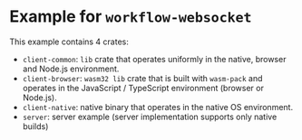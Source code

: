 # Example for `workflow-websocket`

This example contains 4 crates:

- `client-common`: `lib` crate that operates uniformly in the native, browser and Node.js environment.
- `client-browser`: `wasm32 lib` crate that is built with `wasm-pack` and operates in the JavaScript / TypeScript environment (browser or Node.js).
- `client-native`: native binary that operates in the native OS environment.
- `server`: server example (server implementation supports only native builds)
